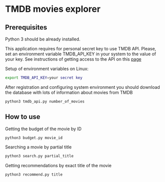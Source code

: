 # TMDB movies explorer

## Prerequisites

Python 3 should be already installed.

This application requires for personal secret key to use TMDB API. 
Please, set an environment variable TMDB_API_KEY in your system to the 
value of your key. See instructions of getting access to the API on this 
[page](https://www.themoviedb.org/settings/api)

Setup of environment variables on Linux:
```bash
export TMDB_API_KEY=your secret key
```

After registration and configuring system environment you should 
download the database with lots of information about movies from TMDB
```bash
python3 tmdb_api.py number_of_movies
```

## How to use

Getting the budget of the movie by ID
```bash
python3 budget.py movie_id
```

Searching a movie by partial title
```bash
python3 search.py partial_title
```

Getting recommendations by exact title of the movie
```bash
python3 recommend.py title
```
